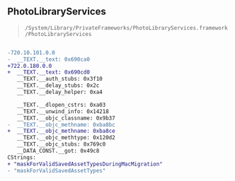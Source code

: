 ## PhotoLibraryServices

> `/System/Library/PrivateFrameworks/PhotoLibraryServices.framework/PhotoLibraryServices`

```diff

-720.10.101.0.0
-  __TEXT.__text: 0x690ca0
+722.0.180.0.0
+  __TEXT.__text: 0x690cd0
   __TEXT.__auth_stubs: 0x3f10
   __TEXT.__delay_stubs: 0x2c
   __TEXT.__delay_helper: 0xa4

   __TEXT.__dlopen_cstrs: 0xa03
   __TEXT.__unwind_info: 0x14218
   __TEXT.__objc_classname: 0x9b37
-  __TEXT.__objc_methname: 0xba8bc
+  __TEXT.__objc_methname: 0xba8ce
   __TEXT.__objc_methtype: 0x120d2
   __TEXT.__objc_stubs: 0x769c0
   __DATA_CONST.__got: 0x49c8
CStrings:
+ "maskForValidSavedAssetTypesDuringMacMigration"
- "maskForValidSavedAssetTypes"

```
